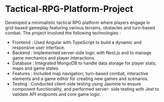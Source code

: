 # Tactical-RPG-Platform-Project

Developed a minimalistic tactical RPG platform where players engage in grid-based gameplay featuring various
terrains, obstacles and turn-based combat. The project involved the following technologies :

-   Frontend : Used Angular with TypeScript to build a dynamic and responsive user interface.
-   Backend : Implemented server-side logic with Nest.js and to manage game mechanics and player interactions.
-   Database : Integrated MongoDB to handle data storage for player stats, maps and game states.
-   Features : Included map navigation, turn-based combat, interactive elements and a game editor for creating
    new games and scenarios.
-   Testing : Conducted client-side testing using Jasmine to ensure component functionality, and performed server-
    side testing with Jest to validate API endpoints and core game logic.
